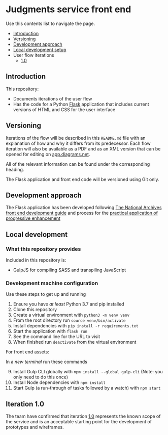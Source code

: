 # Judgments service front end

Use this contents list to navigate the page.

* [Introduction](#introduction)
* [Versioning](#versioning)
* [Development approach](#development-approach)
* [Local development setup](#local-development)
* User flow iterations
    * [1.0](#iteration-10)

## Introduction

This repository:

* Documents iterations of the user flow
* Has the code for a Python [Flask](https://flask.palletsprojects.com/en/2.0.x/git) application that includes current versions of HTML and CSS for the user interface

## Versioning 

Iterations of the flow will be described in this `README.md` file with an explanation of how and why it differs from its predecessor. Each flow iteration will also be available as a PDF and as an XML version that can be opened for editing on [app.diagrams.net](https://app.diagrams.net). 

All of the relevant information can be found under the corresponding heading. 

The Flask application and front end code will be versioned using Git only.

## Development approach

The Flask application has been developed following [The National Archives front end development guide](https://github.com/nationalarchives/front-end-development-guide) and process for the [practical application of progressive enhancement](https://github.com/nationalarchives/front-end-development-guide)

## Local development

### What this repository provides

Included in this repository is: 

* GulpJS for compiling SASS and transpiling JavaScript

### Development machine configuration

Use these steps to get up and running

1. Ensure you have _at least_ Python 3.7 and pip installed
2. Clone this repository
3. Create a virtual environment with `python3 -m venv venv`
4. From the root directory run `source venv/bin/activate` 
5. Install dependencies with `pip install -r requirements.txt`
6. Start the application with `flask run`
7. See the command line for the URL to visit
8. When finished run `deactivate` from the virtual environment

For front end assets:

In a _new terminal_ run these commands

9. Install Gulp CLI globally with `npm install --global gulp-cli` (Note: you only need to do this once)
10. Install Node dependencies with `npm install`
11. Start Gulp (a run-through of tasks followed by a watch) with `npm start`

## Iteration 1.0 

The team have confirmed that iteration [1.0](user_flows/Iterations/1.0/1.0.drawio.pdf) represents the known scope of the service and is an acceptable starting point for the development of prototypes and wireframes.